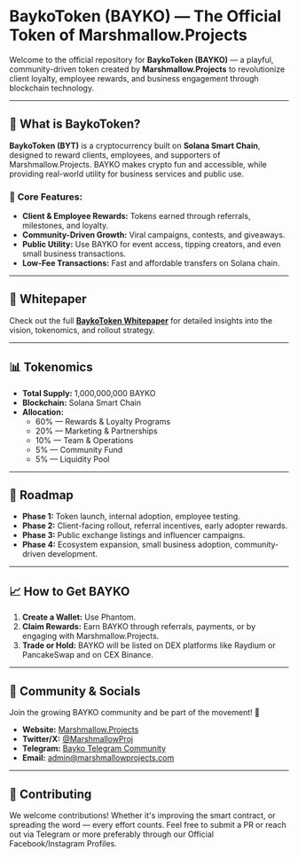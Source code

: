 # **BaykoToken (BAYKO) — The Official Token of Marshmallow.Projects**

Welcome to the official repository for **BaykoToken (BAYKO)** — a playful, community-driven token created by **Marshmallow.Projects** to revolutionize client loyalty, employee rewards, and business engagement through blockchain technology.

---

## 🚀 **What is BaykoToken?**

**BaykoToken (BYT)** is a cryptocurrency built on **Solana Smart Chain**, designed to reward clients, employees, and supporters of Marshmallow.Projects. BAYKO makes crypto fun and accessible, while providing real-world utility for business services and public use.

### 🎯 **Core Features:**

- **Client & Employee Rewards:** Tokens earned through referrals, milestones, and loyalty.
- **Community-Driven Growth:** Viral campaigns, contests, and giveaways.
- **Public Utility:** Use BAYKO for event access, tipping creators, and even small business transactions.
- **Low-Fee Transactions:** Fast and affordable transfers on Solana chain.

---

## 📘 **Whitepaper**

Check out the full [**BaykoToken Whitepaper**](./BaykoToken_Whitepaper.md) for detailed insights into the vision, tokenomics, and rollout strategy.

---

## 📊 **Tokenomics**

- **Total Supply:** 1,000,000,000 BAYKO
- **Blockchain:** Solana Smart Chain
- **Allocation:**
  - 60% — Rewards & Loyalty Programs
  - 20% — Marketing & Partnerships
  - 10% — Team & Operations
  - 5% — Community Fund
  - 5% — Liquidity Pool

---

## 📅 **Roadmap**

- **Phase 1:** Token launch, internal adoption, employee testing.
- **Phase 2:** Client-facing rollout, referral incentives, early adopter rewards.
- **Phase 3:** Public exchange listings and influencer campaigns.
- **Phase 4:** Ecosystem expansion, small business adoption, community-driven development.

---

## 📈 **How to Get BAYKO**

1. **Create a Wallet:** Use Phantom.
2. **Claim Rewards:** Earn BAYKO through referrals, payments, or by engaging with Marshmallow.Projects.
3. **Trade or Hold:** BAYKO will be listed on DEX platforms like Raydium or PancakeSwap and on CEX Binance.

---

## 📣 **Community & Socials**

Join the growing BAYKO community and be part of the movement! 🚀

- **Website:** [Marshmallow.Projects](www.marshmallowprojects.com)
- **Twitter/X:** [@MarshmallowProj](https://x.com/MarshmallowProj)
- **Telegram:** [Bayko Telegram Community](https://t.me/bykotoken)
- **Email:** admin@marshmallowprojects.com

---

## 🤝 **Contributing**

We welcome contributions! Whether it's improving the smart contract, or spreading the word — every effort counts. Feel free to submit a PR or reach out via Telegram or more preferably through our Official Facebook/Instagram Profiles.

